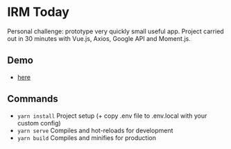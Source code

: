 # IRM Today

Personal challenge: prototype very quickly small useful app.
Project carried out in 30 minutes with Vue.js, Axios, Google API and Moment.js.

## Demo
- [here](https://irm-today.guillaumedouceron.com/)

## Commands
- `yarn install` Project setup (+ copy .env file to .env.local with your custom config)
- `yarn serve` Compiles and hot-reloads for development
- `yarn build` Compiles and minifies for production
